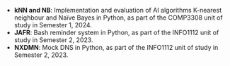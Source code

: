 - **kNN and NB**: Implementation and evaluation of AI algorithms K-nearest neighbour and Naïve Bayes in Python, as part of the COMP3308 unit of study in Semester 1, 2024.
- **JAFR**: Bash reminder system in Python, as part of the INFO1112 unit of study in Semester 2, 2023.
- **NXDMN**: Mock DNS in Python, as part of the INFO1112 unit of study in Semester 2, 2023.

